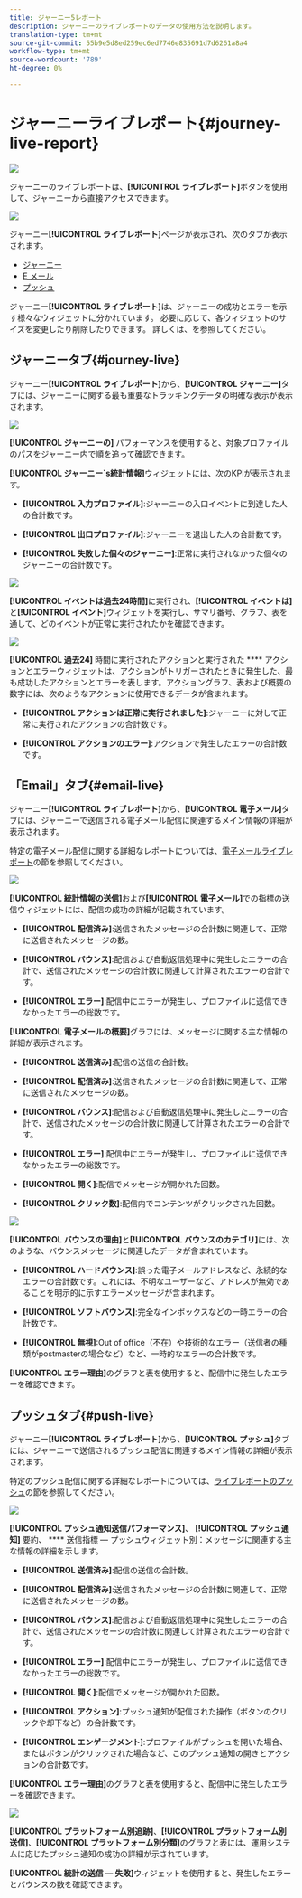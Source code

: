```yaml
---
title: ジャーニー5レポート
description: ジャーニーのライブレポートのデータの使用方法を説明します。
translation-type: tm+mt
source-git-commit: 55b9e5d8ed259ec6ed7746e835691d7d6261a8a4
workflow-type: tm+mt
source-wordcount: '789'
ht-degree: 0%

---
```


# ジャーニーライブレポート{#journey-live-report}

![](../assets/do-not-localize/badge.png)

ジャーニーのライブレポートは、**[!UICONTROL ライブレポート]**&#x200B;ボタンを使用して、ジャーニーから直接アクセスできます。

![](../assets/report_1.png)

ジャーニー&#x200B;**[!UICONTROL ライブレポート]**&#x200B;ページが表示され、次のタブが表示されます。

* [ジャーニー](#journey-live)
* [E メール](#email-live)
* [プッシュ](#push-live)

ジャーニー&#x200B;**[!UICONTROL ライブレポート]**&#x200B;は、ジャーニーの成功とエラーを示す様々なウィジェットに分かれています。 必要に応じて、各ウィジェットのサイズを変更したり削除したりできます。 詳しくは、[](live-report.md#modify-dashboard)を参照してください。

## ジャーニータブ{#journey-live}

ジャーニー&#x200B;**[!UICONTROL ライブレポート]**&#x200B;から、**[!UICONTROL ジャーニー]**&#x200B;タブには、ジャーニーに関する最も重要なトラッキングデータの明確な表示が表示されます。

![](../assets/report_journey_2.png)

**[!UICONTROL ジャーニーの]** パフォーマンスを使用すると、対象プロファイルのパスをジャーニー内で順を追って確認できます。

**[!UICONTROL ジャーニー`s統計情報]**&#x200B;ウィジェットには、次のKPIが表示されます。

* **[!UICONTROL 入力プロファイル]**:ジャーニーの入口イベントに到達した人の合計数です。

* **[!UICONTROL 出口プロファイル]**:ジャーニーを退出した人の合計数です。

* **[!UICONTROL 失敗した個々のジャーニー]**:正常に実行されなかった個々のジャーニーの合計数です。

![](../assets/report_journey_3.png)

**[!UICONTROL イベントは過去24時間]**&#x200B;に実行され、**[!UICONTROL イベントは]**&#x200B;と&#x200B;**[!UICONTROL イベント]**&#x200B;ウィジェットを実行し、サマリ番号、グラフ、表を通して、どのイベントが正常に実行されたかを確認できます。

![](../assets/report_journey_4.png)

**[!UICONTROL 過去24]** 時間に実行されたアクションと実行された **** アクションとエラーウィジェットは、アクションがトリガーされたときに発生した、最も成功したアクションとエラーを表します。アクショングラフ、表および概要の数字には、次のようなアクションに使用できるデータが含まれます。

* **[!UICONTROL アクションは正常に実行されました]**:ジャーニーに対して正常に実行されたアクションの合計数です。

* **[!UICONTROL アクションのエラー]**:アクションで発生したエラーの合計数です。

## 「Email」タブ{#email-live}

ジャーニー&#x200B;**[!UICONTROL ライブレポート]**&#x200B;から、**[!UICONTROL 電子メール]**&#x200B;タブには、ジャーニーで送信される電子メール配信に関連するメイン情報の詳細が表示されます。

特定の電子メール配信に関する詳細なレポートについては、[電子メールライブレポート](email-live-report.md)の節を参照してください。

![](../assets/report_email_1.png)

**[!UICONTROL 統計情報の送信]**&#x200B;および&#x200B;**[!UICONTROL 電子メール]**&#x200B;での指標の送信ウィジェットには、配信の成功の詳細が記載されています。

* **[!UICONTROL 配信済み]**:送信されたメッセージの合計数に関連して、正常に送信されたメッセージの数。

* **[!UICONTROL バウンス]**:配信および自動返信処理中に発生したエラーの合計で、送信されたメッセージの合計数に関連して計算されたエラーの合計です。

* **[!UICONTROL エラー]**:配信中にエラーが発生し、プロファイルに送信できなかったエラーの総数です。

<!--Hard and bounce - by Email-->

**[!UICONTROL 電子メールの概要]**&#x200B;グラフには、メッセージに関する主な情報の詳細が表示されます。

* **[!UICONTROL 送信済み]**:配信の送信の合計数。

* **[!UICONTROL 配信済み]**:送信されたメッセージの合計数に関連して、正常に送信されたメッセージの数。

* **[!UICONTROL バウンス]**:配信および自動返信処理中に発生したエラーの合計で、送信されたメッセージの合計数に関連して計算されたエラーの合計です。

* **[!UICONTROL エラー]**:配信中にエラーが発生し、プロファイルに送信できなかったエラーの総数です。

* **[!UICONTROL 開く]**:配信でメッセージが開かれた回数。

* **[!UICONTROL クリック数]**:配信内でコンテンツがクリックされた回数。

![](../assets/report_email_2.png)

**[!UICONTROL バウンスの理由]**&#x200B;と&#x200B;**[!UICONTROL バウンスのカテゴリ]**&#x200B;には、次のような、バウンスメッセージに関連したデータが含まれています。

* **[!UICONTROL ハードバウンス]**:誤った電子メールアドレスなど、永続的なエラーの合計数です。これには、不明なユーザーなど、アドレスが無効であることを明示的に示すエラーメッセージが含まれます。

* **[!UICONTROL ソフトバウンス]**:完全なインボックスなどの一時エラーの合計数です。

* **[!UICONTROL 無視]**:Out of office（不在）や技術的なエラー（送信者の種類がpostmasterの場合など）など、一時的なエラーの合計数です。

**[!UICONTROL エラー理由]**&#x200B;のグラフと表を使用すると、配信中に発生したエラーを確認できます。

## プッシュタブ{#push-live}

ジャーニー&#x200B;**[!UICONTROL ライブレポート]**&#x200B;から、**[!UICONTROL プッシュ]**&#x200B;タブには、ジャーニーで送信されるプッシュ配信に関連するメイン情報の詳細が表示されます。

特定のプッシュ配信に関する詳細なレポートについては、[ライブレポートのプッシュ](push-live-report.md)の節を参照してください。

![](../assets/report_push_1.png)

**[!UICONTROL プッシュ通知送信パフォーマンス]**、 **[!UICONTROL プッシュ通知]** 要約、 **** 送信指標 — プッシュウィジェット別：メッセージに関連する主な情報の詳細を示します。

* **[!UICONTROL 送信済み]**:配信の送信の合計数。

* **[!UICONTROL 配信済み]**:送信されたメッセージの合計数に関連して、正常に送信されたメッセージの数。

* **[!UICONTROL バウンス]**:配信および自動返信処理中に発生したエラーの合計で、送信されたメッセージの合計数に関連して計算されたエラーの合計です。

* **[!UICONTROL エラー]**:配信中にエラーが発生し、プロファイルに送信できなかったエラーの総数です。

* **[!UICONTROL 開く]**:配信でメッセージが開かれた回数。

* **[!UICONTROL アクション]**:プッシュ通知が配信された操作（ボタンのクリックや却下など）の合計数です。

* **[!UICONTROL エンゲージメント]**:プロファイルがプッシュを開いた場合、またはボタンがクリックされた場合など、このプッシュ通知の開きとアクションの合計数です。

**[!UICONTROL エラー理由]**&#x200B;のグラフと表を使用すると、配信中に発生したエラーを確認できます。

![](../assets/report_push_2.png)

**[!UICONTROL プラットフォーム別追跡]**、**[!UICONTROL プラットフォーム別送信]**、**[!UICONTROL プラットフォーム別分類]**&#x200B;のグラフと表には、運用システムに応じたプッシュ通知の成功の詳細が示されています。

**[!UICONTROL 統計の送信 — 失敗]**&#x200B;ウィジェットを使用すると、発生したエラーとバウンスの数を確認できます。
